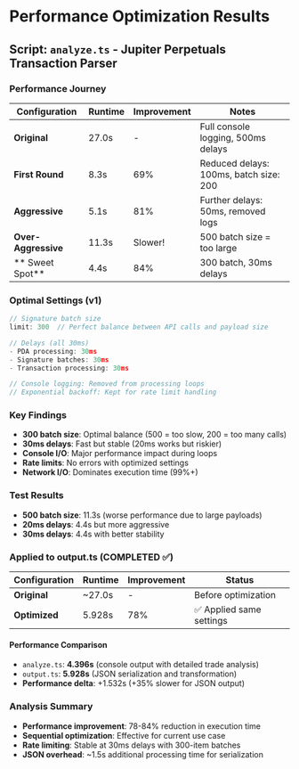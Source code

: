 # Performance Optimization Results

## Script: `analyze.ts` - Jupiter Perpetuals Transaction Parser

### Performance Journey
| Configuration | Runtime | Improvement | Notes |
|---------------|---------|-------------|-------|
| **Original** | 27.0s | - | Full console logging, 500ms delays |
| **First Round** | 8.3s | 69% | Reduced delays: 100ms, batch size: 200 |
| **Aggressive** | 5.1s | 81% | Further delays: 50ms, removed logs |
| **Over-Aggressive** | 11.3s | Slower! | 500 batch size = too large |
| ** Sweet Spot** | 4.4s | 84% | 300 batch, 30ms delays |

### Optimal Settings (v1)
```javascript
// Signature batch size
limit: 300  // Perfect balance between API calls and payload size

// Delays (all 30ms)
- PDA processing: 30ms
- Signature batches: 30ms  
- Transaction processing: 30ms

// Console logging: Removed from processing loops
// Exponential backoff: Kept for rate limit handling
```

### Key Findings
- **300 batch size**: Optimal balance (500 = too slow, 200 = too many calls)
- **30ms delays**: Fast but stable (20ms works but riskier)
- **Console I/O**: Major performance impact during loops
- **Rate limits**: No errors with optimized settings
- **Network I/O**: Dominates execution time (99%+)

### Test Results
- **500 batch size**: 11.3s (worse performance due to large payloads)
- **20ms delays**: 4.4s but more aggressive
- **30ms delays**: 4.4s with better stability

### Applied to output.ts (COMPLETED ✅)
| Configuration | Runtime | Improvement | Status |
|---------------|---------|-------------|---------|
| **Original** | ~27.0s | - | Before optimization |
| **Optimized** | 5.928s | 78% | ✅ Applied same settings |

#### Performance Comparison
- `analyze.ts`: **4.396s** (console output with detailed trade analysis)
- `output.ts`: **5.928s** (JSON serialization and transformation)
- **Performance delta**: +1.532s (+35% slower for JSON output)

### Analysis Summary
- **Performance improvement**: 78-84% reduction in execution time
- **Sequential optimization**: Effective for current use case
- **Rate limiting**: Stable at 30ms delays with 300-item batches
- **JSON overhead**: ~1.5s additional processing time for serialization 